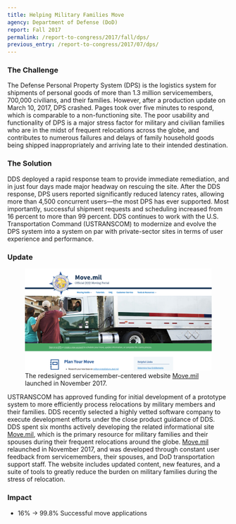 ```yaml
---
title: Helping Military Families Move
agency: Department of Defense (DoD)
report: Fall 2017
permalink: /report-to-congress/2017/fall/dps/
previous_entry: /report-to-congress/2017/07/dps/
---
```

### The Challenge

The Defense Personal Property System (DPS) is the logistics system for shipments of personal goods of more than 1.3 million servicemembers, 700,000 civilians, and their families. However, after a production update on March 10, 2017, DPS crashed. Pages took over five minutes to respond, which is comparable to a non-functioning site. The poor usability and functionality of DPS is a major stress factor for military and civilian families who are in the midst of frequent relocations across the globe, and contributes to numerous failures and delays of family household goods being shipped inappropriately and arriving late to their intended destination.

### The Solution

DDS deployed a rapid response team to provide immediate remediation, and in just four days made major headway on rescuing the site. After the DDS response, DPS users reported significantly reduced latency rates, allowing more than 4,500 concurrent users—the most DPS has ever supported. Most importantly, successful shipment requests and scheduling increased from 16 percent to more than 99 percent. DDS continues to work with the U.S. Transportation Command (USTRANSCOM) to modernize and evolve the DPS system into a system on par with private-sector sites in terms of user experience and performance.

### Update

<figure>
	<img src="/img/report-to-congress/2017/fall/move.png">
	<figcaption>The redesigned servicemember-centered website <a href="https://www.move.mil">Move.mil</a> launched in November 2017.</figcaption>
</figure>

USTRANSCOM has approved funding for initial development of a prototype system to more efficiently process relocations by military members and their families. DDS recently selected a highly vetted software company to execute development efforts under the close product guidance of DDS. DDS spent six months actively developing the related informational site [Move.mil](https://www.move.mil), which is the primary resource for military families and their spouses during their frequent relocations around the globe. [Move.mil](https://www.move.mil) relaunched in November 2017, and was developed through constant user feedback from servicemembers, their spouses, and DoD transportation support staff. The website includes updated content, new features, and a suite of tools to greatly reduce the burden on military families during the stress of relocation.

<div class="impact">
	<h3 class="infographic-text-blue">Impact</h3>
	<ul>
		<li><span class="infographic-text-blue">16<span class="unit">%</span> &rarr; 99.8<span class="unit">%</span></span> Successful move applications</li>
	</ul>
</div>
